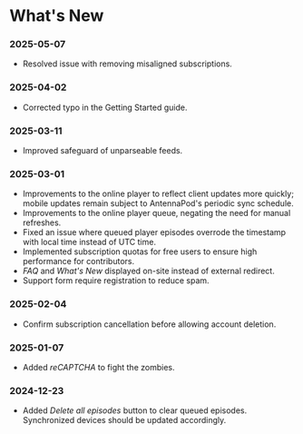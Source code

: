 # What's New

### 2025-05-07
* Resolved issue with removing misaligned subscriptions.

### 2025-04-02
* Corrected typo in the Getting Started guide.

### 2025-03-11
* Improved safeguard of unparseable feeds.

### 2025-03-01 
* Improvements to the online player to reflect client updates more quickly; mobile updates remain subject to AntennaPod's periodic sync schedule.
* Improvements to the online player queue, negating the need for manual refreshes.
* Fixed an issue where queued player episodes overrode the timestamp with local time instead of UTC time.
* Implemented subscription quotas for free users to ensure high performance for contributors.
* _FAQ_ and _What's New_ displayed on-site instead of external redirect.
* Support form require registration to reduce spam.

### 2025-02-04
* Confirm subscription cancellation before allowing account deletion.

### 2025-01-07
* Added *reCAPTCHA* to fight the zombies.

### 2024-12-23
* Added *Delete all episodes* button to clear queued episodes. Synchronized devices should be updated accordingly.
